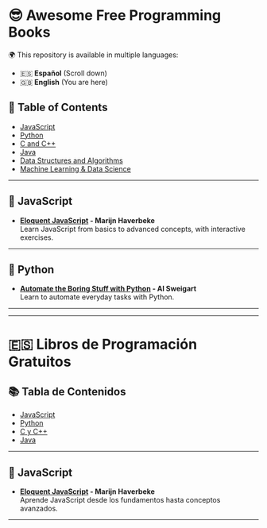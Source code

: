 # 😎 Awesome Free Programming Books

🌍 This repository is available in multiple languages:
- 🇪🇸 **Español** (Scroll down)
- 🇬🇧 **English** (You are here)

## 📖 Table of Contents
- [JavaScript](#-javascript)
- [Python](#-python)
- [C and C++](#-c-and-c)
- [Java](#-java)
- [Data Structures and Algorithms](#-data-structures-and-algorithms)
- [Machine Learning & Data Science](#-machine-learning--data-science)

---

## 📌 JavaScript
- **[Eloquent JavaScript](https://eloquentjavascript.net/) - Marijn Haverbeke**  
  Learn JavaScript from basics to advanced concepts, with interactive exercises.

---

## 📌 Python
- **[Automate the Boring Stuff with Python](https://automatetheboringstuff.com/) - Al Sweigart**  
  Learn to automate everyday tasks with Python.

---

<hr>

# 🇪🇸 **Libros de Programación Gratuitos**

## 📚 Tabla de Contenidos
- [JavaScript](#-javascript-1)
- [Python](#-python-1)
- [C y C++](#-c-y-c-1)
- [Java](#-java-1)

---

## 📌 JavaScript
- **[Eloquent JavaScript](https://eloquentjavascript.net/) - Marijn Haverbeke**  
  Aprende JavaScript desde los fundamentos hasta conceptos avanzados.

---
